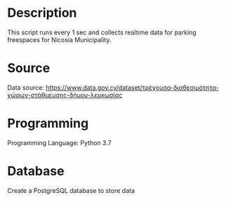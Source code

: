 # Description
This script runs every 1 sec and collects realtime data for parking freespaces for Nicosia Municipality.

# Source
Data source: https://www.data.gov.cy/dataset/τρέχουσα-διαθεσιμότητα-χώρων-στάθμευσης-δήμου-λευκωσίας 

# Programming
Programming Language: Python 3.7

# Database
Create a PostgreSQL database to store data
